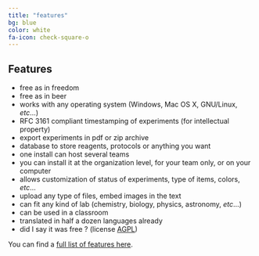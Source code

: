 ```yaml
---
title: "features"
bg: blue
color: white
fa-icon: check-square-o
---
```


## Features

- free as in freedom
- free as in beer
- works with any operating system (Windows, Mac OS X, GNU/Linux, *etc*…)
- RFC 3161 compliant timestamping of experiments (for intellectual property)
- export experiments in pdf or zip archive
- database to store reagents, protocols or anything you want
- one install can host several teams
- you can install it at the organization level, for your team only, or on your computer
- allows customization of status of experiments, type of items, colors, *etc*…
- upload any type of files, embed images in the text
- can fit any kind of lab (chemistry, biology, physics, astronomy, *etc*…)
- can be used in a classroom
- translated in half a dozen languages already
- did I say it was free ? (license [AGPL](https://www.gnu.org/licenses/agpl-3.0.en.html))

You can find a [full list of features here](https://elabftw.readthedocs.org/en/next/features.html).
